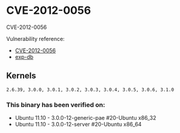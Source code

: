 # CVE-2012-0056

CVE-2012-0056

Vulnerability reference:
 * [CVE-2012-0056](https://cve.mitre.org/cgi-bin/cvename.cgi?name=2012-0056)  
 * [exp-db](http://www.exploit-db.com/exploits/18411/)  

## Kernels
```
2.6.39, 3.0.0, 3.0.1, 3.0.2, 3.0.3, 3.0.4, 3.0.5, 3.0.6, 3.1.0
```   

### This binary has been verified on:
 - Ubuntu 11.10 - 3.0.0-12-generic-pae #20-Ubuntu x86_32  
 - Ubuntu 11.10 - 3.0.0-12-server #20-Ubuntu x86_64  


